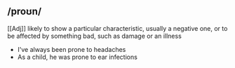 ## /proʊn/  
[[Adj]]
likely to show a particular characteristic, usually a negative one, or to be affected by something bad, such as damage or an illness

- I've always been prone to headaches
- As a child, he was prone to ear infections